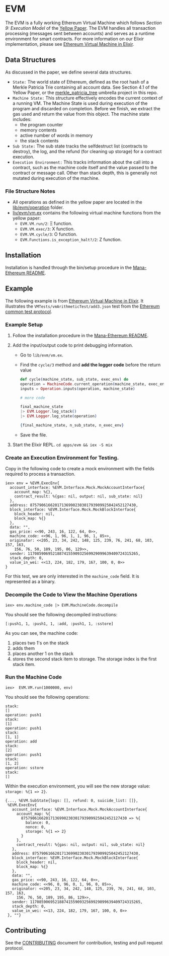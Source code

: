 # EVM

The EVM is a fully working Ethereum Virtual Machine which follows _Section 9: Execution Model_ of the [Yellow Paper](http://yellowpaper.io/). The EVM handles all transaction processing (messages sent between accounts) and serves as a runtime environment for smart contracts. For more information on our Elixir implementation, please see [Ethereum Virtual Machine in Elixir](https://www.badykov.com/elixir/2018/04/29/evm-basics/).

## Data Structures

As discussed in the paper, we define several data structures.

* `State:` The world state of Ethereum, defined as the root hash of a Merkle Patricia Trie containing all account data. See Section 4.1 of the Yellow Paper, or the [merkle_patricia_tree](../merkle_patricia_tree) umbrella project in this repo.
* `Machine State:` This structure effectively encodes the current context of a running VM. The Machine State is used during execution of the program and discarded on completion. Before we finish, we extract the gas used and return the value from this object. The machine state includes:
  * the program counter
  * memory contents
  * active number of words in memory
  * the stack contents
* `Sub State:` The sub state tracks the selfdestruct list (contracts to destroy), the log, and the refund (for cleaning up storage) for a contract execution.
* `Execution Environment:` This tracks information about the call into a contract, such as the machine code itself and the value passed to the contract or message call. Other than stack depth, this is generally not mutated during execution of the machine.

### File Structure Notes
- All operations as defined in the yellow paper are located in the [lib/evm/operation](lib/evm/operation) folder.
- [liv/evm/vm.ex](lib/evm/vm.ex) contains the following virtual machine functions from the yellow paper:
  - `EVM.VM.run/2`: Ξ function.
  - `EVM.VM.exec/3`: X function.
  - `EVM.VM.cycle/3`: O function.
  - `EVM.Functions.is_exception_halt?/2`: Z function.


## Installation

Installation is handled through the bin/setup procedure in the [Mana-Ethereum README](../../README.md).

## Example

The following example is from [Ethereum Virtual Machine in Elixir](https://www.badykov.com/elixir/2018/04/29/evm-basics/). It illustrates the `VMTests/vmArithmeticTest/add3.json` test from the [Ethereum common test protocol](https://github.com/ethereum/tests/).

### Example Setup

1. Follow the installation procedure in the [Mana-Ethereum README](../../README.md).

2. Add the input/output code to print debugging information.
   - Go to `lib/evm/vm.ex`.

   - Find the `cycle/3` method and **add the logger code** before the return value
      ```elixir
      def cycle(machine_state, sub_state, exec_env) do
      operation = MachineCode.current_operation(machine_state, exec_env)
      inputs = Operation.inputs(operation, machine_state)

      # more code

      final_machine_state
      |> EVM.Logger.log_stack()
      |> EVM.Logger.log_state(operation)

      {final_machine_state, n_sub_state, n_exec_env}
      ```
   - Save the file.

 4. Start the Elixir REPL.  `cd apps/evm && iex -S mix`

### Create an Execution Environment for Testing.

Copy in the following code to create a mock environment with the fields required to process a transaction.

```
iex> env = %EVM.ExecEnv{
  account_interface: %EVM.Interface.Mock.MockAccountInterface{
    account_map: %{},
    contract_result: %{gas: nil, output: nil, sub_state: nil}
  },
  address: 87579061662017136990230301793909925042452127430,
  block_interface: %EVM.Interface.Mock.MockBlockInterface{
    block_header: nil,
    block_map: %{}
  },
  data: "",
  gas_price: <<90, 243, 16, 122, 64, 0>>,
  machine_code: <<96, 1, 96, 1, 1, 96, 1, 85>>,
  originator: <<205, 23, 34, 242, 148, 125, 239, 76, 241, 68, 103, 157, 163,
    156, 76, 50, 189, 195, 86, 129>>,
  sender: 1170859069521887415590932569929099639409724315265,
  stack_depth: 0,
  value_in_wei: <<13, 224, 182, 179, 167, 100, 0, 0>>
}
```

For this test, we are only interested in the `machine_code` field. It is represented as a binary.

### Decompile the Code to View the Machine Operations

`iex> env.machine_code |> EVM.MachineCode.decompile`

You should see the following decompiled instructions:

`[:push1, 1, :push1, 1, :add, :push1, 1, :sstore]`

As you can see, the machine code:
1. places two 1's on the stack
2. adds them
3. places another 1 on the stack
4. stores the second stack item to storage. The storage index is the first stack item.

### Run the Machine Code

`iex>  EVM.VM.run(1000000, env)`

You should see the following operations:

```
stack:
[]
operation: push1
stack:
[1]
operation: push1
stack:
[1, 1]
operation: add
stack:
[2]
operation: push1
stack:
[1, 2]
operation: sstore
stack:
[]
```

Within the execution environment, you will see the new storage value: `storage: %{1 => 2}`.

```
{..., %EVM.SubState{logs: [], refund: 0, suicide_list: []},
 %EVM.ExecEnv{
   account_interface: %EVM.Interface.Mock.MockAccountInterface{
     account_map: %{
       87579061662017136990230301793909925042452127430 => %{
         balance: 0,
         nonce: 0,
         storage: %{1 => 2}
       }
     },
     contract_result: %{gas: nil, output: nil, sub_state: nil}
   },
   address: 87579061662017136990230301793909925042452127430,
   block_interface: %EVM.Interface.Mock.MockBlockInterface{
     block_header: nil,
     block_map: %{}
   },
   data: "",
   gas_price: <<90, 243, 16, 122, 64, 0>>,
   machine_code: <<96, 0, 96, 0, 1, 96, 0, 85>>,
   originator: <<205, 23, 34, 242, 148, 125, 239, 76, 241, 68, 103, 157, 163,
     156, 76, 50, 189, 195, 86, 129>>,
   sender: 1170859069521887415590932569929099639409724315265,
   stack_depth: 0,
   value_in_wei: <<13, 224, 182, 179, 167, 100, 0, 0>>
 }, ""}
```

## Contributing

See the [CONTRIBUTING](../../CONTRIBUTING.md) document for contribution, testing and pull request protocol.
